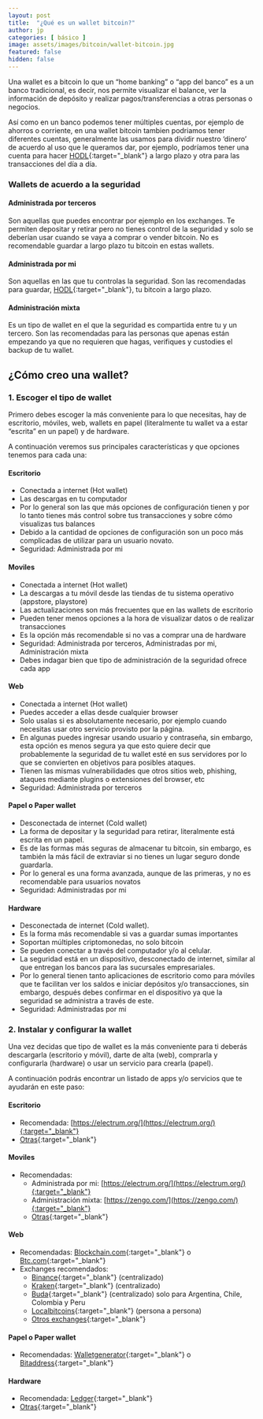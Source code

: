 ```yaml
---
layout: post
title:  "¿Qué es un wallet bitcoin?"
author: jp
categories: [ básico ]
image: assets/images/bitcoin/wallet-bitcoin.jpg
featured: false
hidden: false
---
```


Una wallet es a bitcoin lo que un “home banking” o “app del banco” es a un banco tradicional, es decir, nos permite visualizar el balance, ver la información de depósito y realizar pagos/transferencias a otras personas o negocios.

Así como en un banco podemos tener múltiples cuentas, por ejemplo de ahorros o corriente, en una wallet bitcoin tambien podriamos tener diferentes cuentas, generalmente las usamos para dividir nuestro ‘dinero’ de acuerdo al uso que le queramos dar, por ejemplo, podríamos tener una cuenta para hacer [HODL](https://en.wikipedia.org/wiki/Hodl){:target="_blank"} a largo plazo y otra para las transacciones del día a día.

### Wallets de acuerdo a la seguridad

#### Administrada por terceros
Son aquellas que puedes encontrar por ejemplo en los exchanges. Te permiten depositar y retirar pero no tienes control de la seguridad y solo se deberían usar cuando se vaya a comprar o vender bitcoin. No es recomendable guardar a largo plazo tu bitcoin en estas wallets.

#### Administrada por mi
Son aquellas en las que tu controlas la seguridad. Son las recomendadas para guardar, [HODL](https://en.wikipedia.org/wiki/Hodl){:target="_blank"}, tu bitcoin a largo plazo.

#### Administración mixta
Es un tipo de wallet en el que la seguridad es compartida entre tu y un tercero. Son las recomendadas para las personas que apenas están empezando ya que no requieren que hagas, verifiques y custodies el backup de tu wallet.

## ¿Cómo creo una wallet?

### 1.  Escoger el tipo de wallet

Primero debes escoger la más conveniente para lo que necesitas, hay de escritorio, móviles, web, wallets en papel (literalmente tu wallet va a estar “escrita” en un papel) y de hardware.

A continuación veremos sus principales características y que opciones tenemos para cada una:

#### Escritorio
- Conectada a internet (Hot wallet)
- Las descargas en tu computador
- Por lo general son las que más opciones de configuración tienen y por lo tanto tienes más control sobre tus transacciones y sobre cómo visualizas tus balances
- Debido a la cantidad de opciones de configuración son un poco más complicadas de utilizar para un usuario novato.
- Seguridad: Administrada por mi

#### Moviles

- Conectada a internet (Hot wallet)
- La descargas a tu móvil desde las tiendas de tu sistema operativo (appstore, playstore)
- Las actualizaciones son más frecuentes que en las wallets de escritorio
- Pueden tener menos opciones a la hora de visualizar datos o de realizar transacciones
- Es la opción más recomendable si no vas a comprar una de hardware
- Seguridad: Administrada por terceros, Administradas por mi,  Administración mixta
- Debes indagar bien que tipo de administración de la seguridad ofrece cada app

#### Web

- Conectada a internet (Hot wallet)
- Puedes acceder a ellas desde cualquier browser
- Solo usalas si es absolutamente necesario, por ejemplo cuando necesitas usar otro servicio provisto por la página.
- En algunas puedes ingresar usando usuario y contraseña, sin embargo, esta opción es menos segura ya que esto quiere decir que probablemente la seguridad de tu wallet esté en sus servidores por lo que se convierten en objetivos para posibles ataques.
- Tienen las mismas vulnerabilidades que otros sitios web, phishing, ataques mediante plugins o extensiones del browser, etc
- Seguridad: Administrada por terceros

#### Papel o Paper wallet

- Desconectada de internet (Cold wallet)
- La forma de depositar y la seguridad para retirar, literalmente está escrita en un papel.
- Es de las formas más seguras de almacenar tu bitcoin, sin embargo, es también la más fácil de extraviar si no tienes un lugar seguro donde guardarla.
- Por lo general es una forma avanzada, aunque de las primeras, y no es recomendable para usuarios novatos
- Seguridad: Administradas por mi

#### Hardware

- Desconectada de internet (Cold wallet).
- Es la forma más recomendable si vas a guardar sumas importantes
- Soportan múltiples criptomonedas, no solo bitcoin
- Se pueden conectar a través del computador y/o al celular.
- La seguridad está en un dispositivo, desconectado de internet, similar al que entregan los bancos para las sucursales empresariales.
- Por lo general tienen tanto aplicaciones de escritorio como para móviles que te facilitan ver los saldos e iniciar depósitos y/o transacciones, sin embargo, después debes confirmar en el dispositivo ya que la seguridad se administra a través de este.
- Seguridad: Administradas por mi

### 2. Instalar y configurar la wallet

Una vez decidas que tipo de wallet es la más conveniente para ti deberás descargarla (escritorio y móvil), darte de alta (web), comprarla y configurarla (hardware) o usar un servicio para crearla (papel).

A continuación podrás encontrar un listado de apps y/o servicios que te ayudarán en este paso:

#### Escritorio

- Recomendada: [https://electrum.org/](https://electrum.org/){:target="_blank"}
- [Otras](https://bitcoin.org/en/choose-your-wallet?step=5&platform=windows){:target="_blank"}

#### Moviles  

- Recomendadas:
  - Administrada por mi: [https://electrum.org/](https://electrum.org/){:target="_blank"}
  - Administración mixta: [https://zengo.com/](https://zengo.com/){:target="_blank"}
  - [Otras](https://bitcoin.org/en/choose-your-wallet?step=5&platform=android){:target="_blank"}

#### Web  

- Recomendadas: [Blockchain.com](https://www.blockchain.com/es/wallet){:target="_blank"} o [Btc.com](https://wallet.btc.com/){:target="_blank"}
- Exchanges recomendados:
  - [Binance](https://www.binance.com/en/register?ref=27967350){:target="_blank"} (centralizado)
  - [Kraken](https://www.kraken.com/){:target="_blank"} (centralizado)
  - [Buda](https://buda.com/registro?rf=1E1NIG3HI){:target="_blank"} (centralizado) solo para Argentina, Chile, Colombia y Peru
  - [Localbitcoins](https://localbitcoins.com/?ch=1fo8o){:target="_blank"} (persona a persona)
  - [Otros exchanges](https://bitcoin.org/en/exchanges){:target="_blank"}

#### Papel o Paper wallet  

- Recomendadas: [Walletgenerator](https://walletgenerator.net/){:target="_blank"} o [Bitaddress](https://www.bitaddress.org/){:target="_blank"}

#### Hardware  

- Recomendada: [Ledger](http://ledger.refr.cc/juanpablol){:target="_blank"}
- [Otras](https://bitcoin.org/en/choose-your-wallet?step=5&platform=hardware){:target="_blank"}
